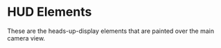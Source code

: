 # HUD Elements

These are the heads-up-display elements that are painted over the main camera view.
